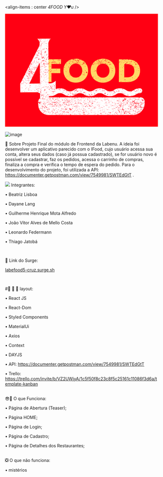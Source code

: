 <align-items : center *4FOOD Y♥u* />

<img src='https://github.com/future4code/cruz-labe-food5/blob/master/src/assets/logofourfood.png?raw=true' />

![image](https://user-images.githubusercontent.com/77943169/116927678-5afffc00-ac32-11eb-87d1-aab6e7a5d162.png)

📝️ Sobre 
Projeto Final do módulo de Frontend da Labenu. 
A ideia foi desenvolver um aplicativo parecido com o IFood, cujo usuário acessa sua conta, altera seus dados (caso já possua cadastrado), se for usuário novo é possível se cadastrar, faz os pedidos, acessa o carrinho de compras, finaliza a compra e verifica o tempo de espera do pedido. 
Para o desenvolvimento do projeto, foi utilizada a API: https://documenter.getpostman.com/view/7549981/SWTEdGtT .



<img src= 'https://vocesa.abril.com.br/wp-content/uploads/2021/03/vcsa274_ti_tt.png' width='55px'/> Integrantes:

• Beatriz Lisboa

• Dayane Lang

• Guilherme Henrique Mota Alfredo

• João Vítor Alves de Mello Costa

• Leonardo Federmann

• Thiago Jatobá

</br>

🔗 Link do Surge:</br>

<a href="labefood5-cruz.surge.sh">labefood5-cruz.surge.sh</a>

</br>

#🎨 🧑 🎨 layout:

• React JS

• React-Dom

• Styled Components 

• MaterialUi 

• Axios

• Context

• DAYJS

• API: https://documenter.getpostman.com/view/7549981/SWTEdGtT

• Trello: https://trello.com/invite/b/VZ2UWjyA/1c5f50f8c23c8f5c25161c11086f3d6a/template-kanban
</br>
</br>

😎🌟 O que Funciona:

• Página de Abertura (Teaser);

• Página HOME;

• Página de Login;

• Página de Cadastro;

• Página de Detalhes dos Restaurantes;


</br>
❎ O que não funciona:

• mistérios
